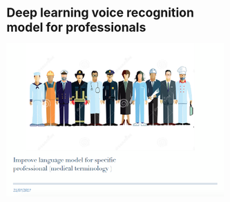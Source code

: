 # Deep learning voice recognition model for professionals

![](https://github.com/sahbayahya/InsightAISpeechRec/blob/master/data/Titleslide.png?raw=true)
